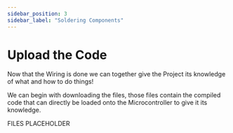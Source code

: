 ```yaml
---
sidebar_position: 3
sidebar_label: "Soldering Components"
---
```


# Upload the Code

Now that the Wiring is done we can together give the Project its knowledge of what and how to do things!

We can begin with downloading the files, those files contain the compiled code that can directly be loaded onto the Microcontroller to give it its knowledge.

FILES PLACEHOLDER 





